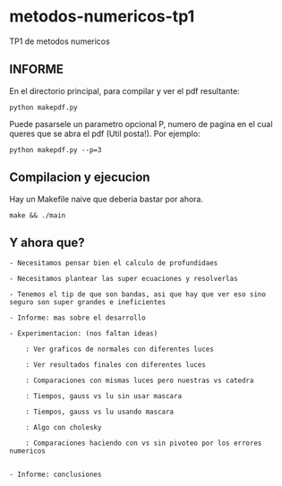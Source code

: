 # metodos-numericos-tp1
TP1 de metodos numericos

## INFORME

En el directorio principal, para compilar y ver el pdf resultante:
```
python makepdf.py
```
Puede pasarsele un parametro opcional P, numero de pagina en el cual queres que se abra el pdf (Util posta!).
Por ejemplo:

```
python makepdf.py --p=3
```

## Compilacion y ejecucion

Hay un Makefile naive que deberia bastar por ahora.

```
make && ./main
```


## Y ahora que?

```
- Necesitamos pensar bien el calculo de profundidaes

- Necesitamos plantear las super ecuaciones y resolverlas

- Tenemos el tip de que son bandas, asi que hay que ver eso sino seguro son super grandes e ineficientes

- Informe: mas sobre el desarrollo

- Experimentacion: (nos faltan ideas)

    : Ver graficos de normales con diferentes luces

    : Ver resultados finales con diferentes luces
    
    : Comparaciones con mismas luces pero nuestras vs catedra
    
    : Tiempos, gauss vs lu sin usar mascara
    
    : Tiempos, gauss vs lu usando mascara
    
    : Algo con cholesky
    
    : Comparaciones haciendo con vs sin pivoteo por los errores numericos
    
    
- Informe: conclusiones
```
